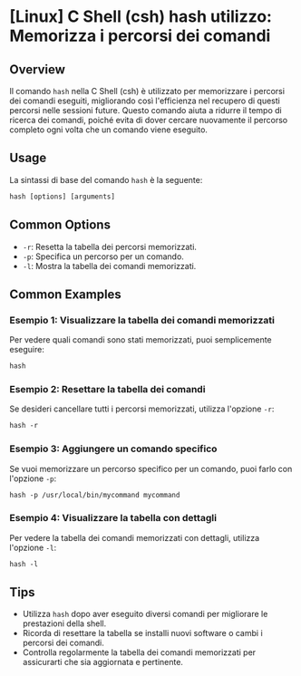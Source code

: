 # [Linux] C Shell (csh) hash utilizzo: Memorizza i percorsi dei comandi

## Overview
Il comando `hash` nella C Shell (csh) è utilizzato per memorizzare i percorsi dei comandi eseguiti, migliorando così l'efficienza nel recupero di questi percorsi nelle sessioni future. Questo comando aiuta a ridurre il tempo di ricerca dei comandi, poiché evita di dover cercare nuovamente il percorso completo ogni volta che un comando viene eseguito.

## Usage
La sintassi di base del comando `hash` è la seguente:

```csh
hash [options] [arguments]
```

## Common Options
- `-r`: Resetta la tabella dei percorsi memorizzati.
- `-p`: Specifica un percorso per un comando.
- `-l`: Mostra la tabella dei comandi memorizzati.

## Common Examples

### Esempio 1: Visualizzare la tabella dei comandi memorizzati
Per vedere quali comandi sono stati memorizzati, puoi semplicemente eseguire:

```csh
hash
```

### Esempio 2: Resettare la tabella dei comandi
Se desideri cancellare tutti i percorsi memorizzati, utilizza l'opzione `-r`:

```csh
hash -r
```

### Esempio 3: Aggiungere un comando specifico
Se vuoi memorizzare un percorso specifico per un comando, puoi farlo con l'opzione `-p`:

```csh
hash -p /usr/local/bin/mycommand mycommand
```

### Esempio 4: Visualizzare la tabella con dettagli
Per vedere la tabella dei comandi memorizzati con dettagli, utilizza l'opzione `-l`:

```csh
hash -l
```

## Tips
- Utilizza `hash` dopo aver eseguito diversi comandi per migliorare le prestazioni della shell.
- Ricorda di resettare la tabella se installi nuovi software o cambi i percorsi dei comandi.
- Controlla regolarmente la tabella dei comandi memorizzati per assicurarti che sia aggiornata e pertinente.